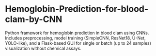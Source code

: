 # Hemoglobin-Prediction-for-blood-clam-by-CNN
Python framework for hemoglobin prediction in blood clam using CNNs. Includes preprocessing, model training (SimpleCNN, ResNet18, U-Net, YOLO-like), and a Flask-based GUI for single or batch (up to 24 samples) visualization without chemical assays.
